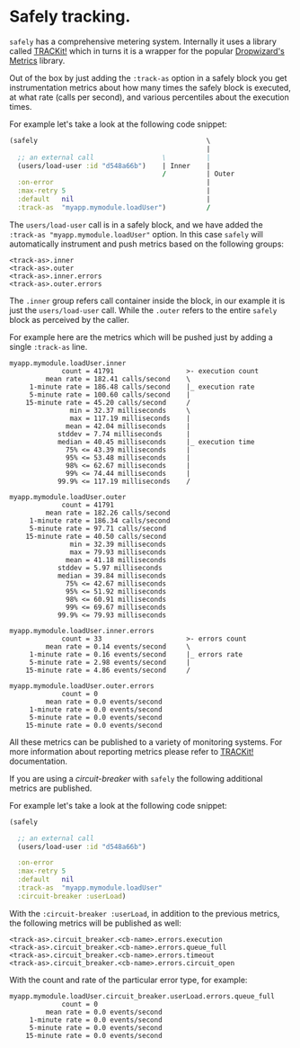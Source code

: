 # Safely tracking.

`safely` has a comprehensive metering system.  Internally it uses a
library called [TRACKit!](https://github.com/samsara/trackit) which in
turns it is a wrapper for the popular [Dropwizard's
Metrics](https://github.com/dropwizard/metrics) library.

Out of the box by just adding the `:track-as` option in a safely block
you get instrumentation metrics about how many times the safely block
is executed, at what rate (calls per second), and various percentiles
about the execution times.

For example let's take a look at the following code snippet:

``` clojure
(safely                                          \
                                                 |
  ;; an external call                 \          |
  (users/load-user :id "d548a66b")    | Inner    |
                                      /          | Outer
  :on-error                                      |
  :max-retry 5                                   |
  :default   nil                                 |
  :track-as  "myapp.mymodule.loadUser")          /
```

The `users/load-user` call is in a safely block, and we have added the
`:track-as "myapp.mymodule.loadUser"` option. In this case `safely`
will automatically instrument and push metrics based on the following
groups:

```
<track-as>.inner
<track-as>.outer
<track-as>.inner.errors
<track-as>.outer.errors
```

The `.inner` group refers call container inside the block, in our
example it is just the `users/load-user` call. While the `.outer`
refers to the entire `safely` block as perceived by the caller.

For example here are the metrics which will be pushed just by adding a
single `:track-as` line.

```
myapp.mymodule.loadUser.inner
             count = 41791                  >- execution count
         mean rate = 182.41 calls/second    \
     1-minute rate = 186.48 calls/second    |_ execution rate
     5-minute rate = 100.60 calls/second    |
    15-minute rate = 45.20 calls/second     /
               min = 32.37 milliseconds     \
               max = 117.19 milliseconds    |
              mean = 42.04 milliseconds     |
            stddev = 7.74 milliseconds      |
            median = 40.45 milliseconds     |_ execution time
              75% <= 43.39 milliseconds     |
              95% <= 53.48 milliseconds     |
              98% <= 62.67 milliseconds     |
              99% <= 74.44 milliseconds     |
            99.9% <= 117.19 milliseconds    /

myapp.mymodule.loadUser.outer
             count = 41791
         mean rate = 182.26 calls/second
     1-minute rate = 186.34 calls/second
     5-minute rate = 97.71 calls/second
    15-minute rate = 40.50 calls/second
               min = 32.39 milliseconds
               max = 79.93 milliseconds
              mean = 41.18 milliseconds
            stddev = 5.97 milliseconds
            median = 39.84 milliseconds
              75% <= 42.67 milliseconds
              95% <= 51.92 milliseconds
              98% <= 60.91 milliseconds
              99% <= 69.67 milliseconds
            99.9% <= 79.93 milliseconds

myapp.mymodule.loadUser.inner.errors
             count = 33                     >- errors count
         mean rate = 0.14 events/second     \
     1-minute rate = 0.16 events/second     |_ errors rate
     5-minute rate = 2.98 events/second     |
    15-minute rate = 4.86 events/second     /

myapp.mymodule.loadUser.outer.errors
             count = 0
         mean rate = 0.0 events/second
     1-minute rate = 0.0 events/second
     5-minute rate = 0.0 events/second
    15-minute rate = 0.0 events/second
```

All these metrics can be published to a variety of monitoring systems.
For more information about reporting metrics please refer to
[TRACKit!](https://github.com/samsara/trackit) documentation.

If you are using a *circuit-breaker* with `safely` the following
additional metrics are published.

For example let's take a look at the following code snippet:

``` clojure
(safely

  ;; an external call
  (users/load-user :id "d548a66b")

  :on-error
  :max-retry 5
  :default   nil
  :track-as  "myapp.mymodule.loadUser"
  :circuit-breaker :userLoad)
```

With the `:circuit-breaker :userLoad`, in addition to the previous
metrics, the following metrics will be published as well:

```
<track-as>.circuit_breaker.<cb-name>.errors.execution
<track-as>.circuit_breaker.<cb-name>.errors.queue_full
<track-as>.circuit_breaker.<cb-name>.errors.timeout
<track-as>.circuit_breaker.<cb-name>.errors.circuit_open
```

With the count and rate of the particular error type, for example:
```
myapp.mymodule.loadUser.circuit_breaker.userLoad.errors.queue_full
             count = 0
         mean rate = 0.0 events/second
     1-minute rate = 0.0 events/second
     5-minute rate = 0.0 events/second
    15-minute rate = 0.0 events/second
```
